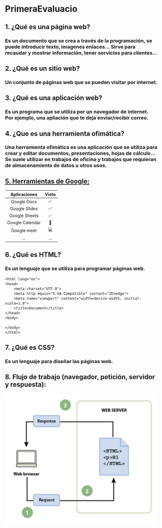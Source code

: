 # PrimeraEvaluacio


## 1. ¿Qué es una página web?
### Es un documento que se crea a través de la programación, se puede introducir texto, imagenes enlaces... Sirve para recaudar y mostrar información, tener servicios para clientes...

## 2. ¿Qué es un sitio web?
### Un conjunto de páginas web que se pueden visitar por internet.

## 3. ¿Qué es una aplicación web?
### Es un programa que se utiliza por un navegador de internet. Por ejemplo, una apliación que te deja enviar/recibir correo.

## 4. ¿Que es una herramienta ofimática?
### Una herramienta ofimática es una aplicación que se utiliza para crear y editar documentos, presentaciones, hojas de cálculo... Se suele utilizar en trabajos de oficina y trabajos que requieran de almacenamiento de datos u otros usos.

## [5. Herramientas de Google:](https://www.google.com/intl/es-419/chrome/browser-tools/)

|Aplicaciones |Visto |
|:------------:|:----------:|
| Google Docs |✅|
| Google Slides |✅ |
| Google Sheets |✅ |
| Google Calendar | 📅|
| Google meet |💻 |
| ... | ... |



## 6. ¿Qué es HTML?
### Es un lenguaje que se utiliza para programar páginas web.

```<!DOCTYPE html>
<html lang="en">
<head>
	<meta charset="UTF-8">
	<meta http-equiv="X-UA-Compatible" content="IE=edge">
	<meta name="viewport" content="width=device-width, initial-scale=1.0">
	<title>Document</title>
</head>
<body>

</body>
</html>
```


## 7. ¿Qué es CSS?
### Es un lenguaje para diseñar las páginas web.

## 8. Flujo de trabajo (navegador, petición, servidor y respuesta):

![Imagen](https://github.com/estebanantinolo/AntinoloCaballero_2425_smx2_m8_uf1_a1/blob/main/Imagen.png)